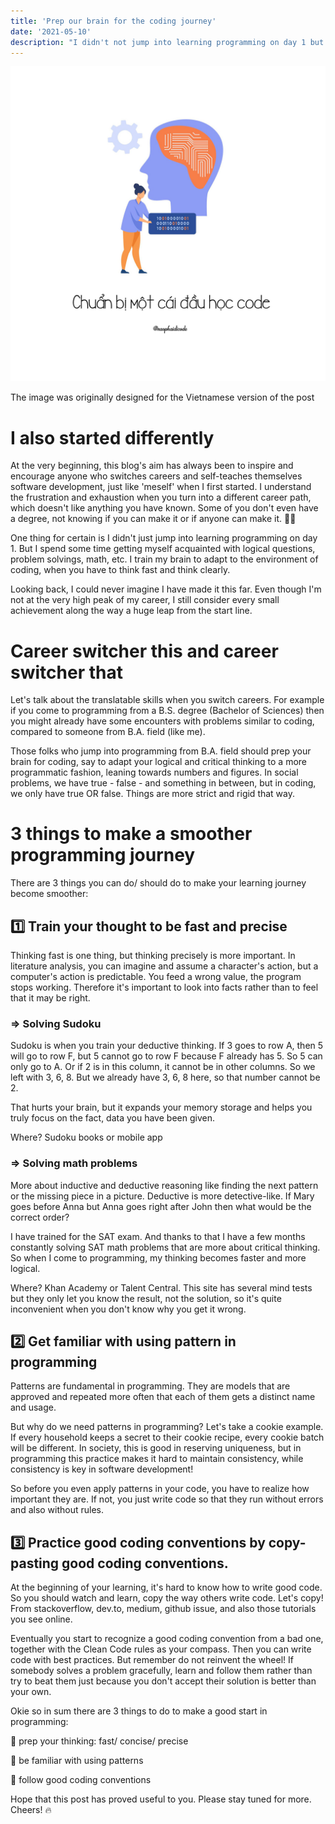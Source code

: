 ```yaml
---
title: 'Prep our brain for the coding journey'
date: '2021-05-10'
description: "I didn't not jump into learning programming on day 1 but spent time getting acquainted to logical questions, problem solvings, math"
---
```


![Alt text here](./prep-code.jpeg)

<span class="image-description">The image was originally designed for the Vietnamese version of the post</span>

# I also started differently

At the very beginning, this blog's aim has always been to inspire and encourage anyone who switches careers and self-teaches themselves software development, just like 'meself' when I first started. I understand the frustration and exhaustion when you turn into a different career path, which doesn't like anything you have known. Some of you don't even have a degree, not knowing if you can make it or if anyone can make it. 🤷‍♀️

One thing for certain is I didn't just jump into learning programming on day 1. But I spend some time getting myself acquainted with logical questions, problem solvings, math, etc. I train my brain to adapt to the environment of coding, when you have to think fast and think clearly.

Looking back, I could never imagine I have made it this far. Even though I'm not at the very high peak of my career, I still consider every small achievement along the way a huge leap from the start line.

# Career switcher this and career switcher that

Let's talk about the translatable skills when you switch careers. For example if you come to programming from a B.S. degree (Bachelor of Sciences) then you might already have some encounters with problems similar to coding, compared to someone from B.A. field (like me).

Those folks who jump into programming from B.A. field should prep your brain for coding, say to adapt your logical and critical thinking to a more programmatic fashion, leaning towards numbers and figures. In social problems, we have true - false - and something in between, but in coding, we only have true OR false. Things are more strict and rigid that way. 

# 3 things to make a smoother programming journey

There are 3 things you can do/ should do to make your learning journey become smoother:

## 1️⃣ Train your thought to be fast and precise
Thinking fast is one thing, but thinking precisely is more important. In literature analysis, you can imagine and assume a character's action, but a computer's action is predictable. You feed a wrong value, the program stops working. Therefore it's important to look into facts rather than to feel that it may be right.

### => Solving Sudoku
Sudoku is when you train your deductive thinking. If 3 goes to row A, then 5 will go to row F, but 5 cannot go to row F because F already has 5. So 5 can only go to A. Or if 2 is in this column, it cannot be in other columns. So we left with 3, 6, 8. But we already have 3, 6, 8 here, so that number cannot be 2.

That hurts your brain, but it expands your memory storage and helps you truly focus on the fact, data you have been given.

Where? Sudoku books or mobile app

### => Solving math problems
More about inductive and deductive reasoning like finding the next pattern or the missing piece in a picture. Deductive is more detective-like. If Mary goes before Anna but Anna goes right after John then what would be the correct order?

I have trained for the SAT exam. And thanks to that I have a few months constantly solving SAT math problems that are more about critical thinking. So when I come to programming, my thinking becomes faster and more logical.

Where? Khan Academy or Talent Central. This site has several mind tests but they only let you know the result, not the solution, so it's quite inconvenient when you don't know why you get it wrong.

## 2️⃣ Get familiar with using pattern in programming

Patterns are fundamental in programming. They are models that are approved and repeated more often that each of them gets a distinct name and usage.

But why do we need patterns in programming? Let's take a cookie example. If every household keeps a secret to their cookie recipe, every cookie batch will be different. In society, this is good in reserving uniqueness, but in programming this practice makes it hard to maintain consistency, while consistency is key in software development!

So before you even apply patterns in your code, you have to realize how important they are. If not, you just write code so that they run without errors and also without rules.

## 3️⃣ Practice good coding conventions by copy-pasting good coding conventions.

At the beginning of your learning, it's hard to know how to write good code. So you should watch and learn, copy the way others write code. Let's copy! From stackoverflow, dev.to, medium, github issue, and also those tutorials you see online.

Eventually you start to recognize a good coding convention from a bad one, together with the Clean Code rules as your compass. Then you can write code with best practices. But remember do not reinvent the wheel! If somebody solves a problem gracefully, learn and follow them rather than try to beat them just because you don't accept their solution is better than your own.

Okie so in sum there are 3 things to do to make a good start in programming:

🌱 prep your thinking: fast/ concise/ precise

🌱 be familiar with using patterns

🌱 follow good coding conventions

Hope that this post has proved useful to you. Please stay tuned for more. Cheers! 🔥